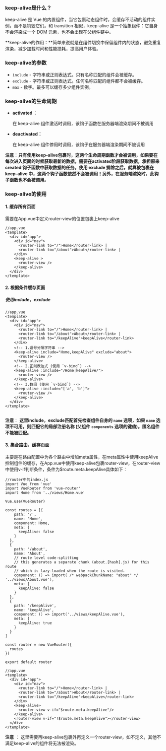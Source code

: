 ### keep-alive是什么？

keep-alive 是 Vue 的内置组件，当它包裹动态组件时，会缓存不活动的组件实例，而不是销毁它们。和 transition 相似，keep-alive 是一个抽象组件：它自身不会渲染成一个 DOM 元素，也不会出现在父组件链中。

**keep-alive的作用：**简单来说就是在组件切换中保留组件内的状态，避免重复渲染，减少加载时间和性能损耗，提高用户体验。



### keep-alive的参数

- `include` - 字符串或正则表达式。只有名称匹配的组件会被缓存。
- `exclude` - 字符串或正则表达式。任何名称匹配的组件都不会被缓存。
- `max` - 数字。最多可以缓存多少组件实例。



### keep-alive的生命周期

- **activated** ： 

  在 keep-alive 组件激活时调用，该钩子函数在服务器端渲染期间不被调用

- **deactivated：**

  在 keep-alive 组件停用时调用，该钩子在服务器端渲染期间不被调用



**注意**：**只有使用keep-alive包裹时，这两个生命周期函数才会被调用，如果要在每次进入页面的时候获取最新的数据，需要在activated阶段获取数据，承担原来 created 钩子函数中获取数据的任务。使用 exclude 排除之后，就算被包裹在 keep-alive 中，这两个钩子函数依然不会被调用！另外，在服务端渲染时，此钩子函数也不会被调用。**



### keep-alive的使用

#### 1. 缓存所有页面

需要在App.vue中定义router-view的位置包裹上keep-alive

```
//app.vue
<template>
  <div id="app">
    <div id="nav">
      <router-link to="/">Home</router-link> |
      <router-link to="/about">About</router-link> |
    </div>
    <keep-alive >
      <router-view />
    </keep-alive>
  </div>
</template>
```



#### 2. 根据条件缓存页面

##### 使用include，exclude

```vue
//app.vue
<template>
  <div id="app">
    <div id="nav">
      <router-link to="/">Home</router-link> |
      <router-link to="/about">About</router-link> |
      <router-link to="/keepAlive">keepAlive</router-link>
    </div>
    <!-- 1.逗号分隔字符串 -->
    <keep-alive include="Home,keepAlive" exclude="about">
      <router-view />
    </keep-alive>
    <!-- 2.正则表达式 (使用 `v-bind`) -->
    <keep-alive :include="/Home|keepAlive/">
      <router-view />
    </keep-alive>
    <!-- 3.数组 (使用 `v-bind`) -->
    <keep-alive :include="['a', 'b']">
      <router-view />
    </keep-alive>
  </div>
</template>
```

```

```



**注意**： **这里include，exclude匹配首先检查组件自身的 `name` 选项，如果 `name` 选项不可用，则匹配它的局部注册名称 (父组件 `components` 选项的键值)。匿名组件不能被匹配。**



#### 3. 集合路由，缓存页面

主要是在路由配置中为各个路由中增加meta属性，在meta属性中使用keepAlive控制组件的缓存，在App.vue中使用keep-alive包裹router-view，在router-view中使用v-if判断条件，条件为$route.meta.keepAlive具体如下：

```
//router中的index.js
import Vue from 'vue'
import VueRouter from 'vue-router'
import Home from '../views/Home.vue'

Vue.use(VueRouter)

const routes = [{
    path: '/',
    name: 'Home',
    component: Home,
    meta: {
      keepAlive: false
    }
  },
  {
    path: '/about',
    name: 'About',
    // route level code-splitting
    // this generates a separate chunk (about.[hash].js) for this route
    // which is lazy-loaded when the route is visited.
    component: () => import( /* webpackChunkName: "about" */ '../views/About.vue'),
    meta: {
      keepAlive: false
    }
  },
  {
    path: '/keepAlive',
    name: 'keepAlive',
    component: () => import('../views/keepAlive.vue'),
    meta: {
      keepAlive: true
    }
  }
]

const router = new VueRouter({
  routes
})

export default router
```

```
//app.vue
<template>
  <div id="app">
    <div id="nav">
      <router-link to="/">Home</router-link> |
      <router-link to="/about">About</router-link> |
      <router-link to="/keepAlive">keepAlive</router-link>
    </div>
    <keep-alive>
      <router-view v-if="$route.meta.keepAlive"/>
    </keep-alive>
    <router-view v-if="!$route.meta.keepAlive"></router-view>
  </div>
</template>

```

**注意** ： 这里需要再keep-alive包裹外再定义一个router-view，如不定义，其他不满足keep-alive的组件将无法被渲染。